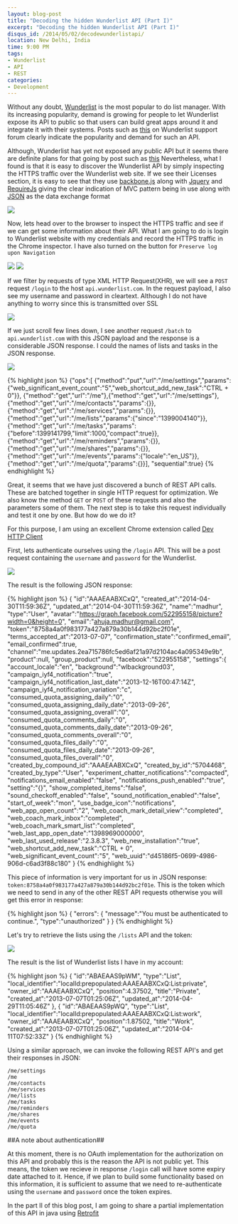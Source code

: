 ```yaml
---
layout: blog-post
title: "Decoding the hidden Wunderlist API (Part I)"
excerpt: "Decoding the hidden Wunderlist API (Part I)"
disqus_id: /2014/05/02/decodewunderlistapi/
location: New Delhi, India
time: 9:00 PM
tags:
- Wunderlist
- API
- REST
categories:
- Development
---
```


Without any doubt, [Wunderlist](https://www.wunderlist.com) is the most popular to do list manager. With its increasing popularity, demand is growing for people to let Wunderlist expose 
its API to public so that users can build great apps around it and integrate it with their systems. Posts such as [this](https://wunderlist.uservoice.com/forums/136230-wunderlist-feature-requests/suggestions/2378704-developers-api) on Wunderlist support forum clearly indicate the popularity and demand for such an API.

Although, Wunderlist has yet not exposed any public API but it seems there are definite plans for that going by post such as [this](http://techcrunch.com/2013/11/12/to-do-app-wunderlist-confirms-19m-series-b-and-expands-to-the-us-while-sequoia-heads-into-germany/)
Nevertheless, what I found is that it is easy to discover the Wunderlist API by simply inspecting the HTTPS traffic over the Wunderlist web site. If we see their Licenses section, it is easy to see that they 
use [backbone.js]() along with [Jquery]() and [RequireJs]() giving the clear indication of MVC pattern being in use along with [JSON]() as the data exchange format

![](/images/Blog/screenshot.1.png)

Now, lets head over to the browser to inspect the HTTPS traffic and see if we can get some information about their API. What I am going to do is login to Wunderlist website with my credentials and record the 
HTTPS traffic in the Chrome inspector. I have also turned on the button for `Preserve log upon Navigation`

![](/images/Blog/screenshot.2.png)
![](/images/Blog/screenshot.3.png)

If we filter by requests of type XML HTTP Request(XHR), we will see a `POST` request `/login` to the host `api.wunderlist.com`. In the request payload, I also see my username and password in cleartext. Although
I do not have anything to worry since this is transmitted over SSL

![](/images/Blog/screenshot.4.png)

If we just scroll few lines down, I see another request `/batch` to `api.wunderlist.com` with this JSON payload and the response is a considerable JSON response. I could the names of lists and tasks in the JSON response.

![](/images/Blog/screenshot.5.png)

{% highlight json %}
{"ops":[
{"method":"put","url":"/me/settings","params":{"web_significant_event_count":"5","web_shortcut_add_new_task":"CTRL + 0"}},
{"method":"get","url":"/me"},{"method":"get","url":"/me/settings"},
{"method":"get","url":"/me/contacts","params":{}},
{"method":"get","url":"/me/services","params":{}},
{"method":"get","url":"/me/lists","params":{"since":"1399004140"}},
{"method":"get","url":"/me/tasks","params":{"before":1399141799,"limit":1000,"compact":true}},
{"method":"get","url":"/me/reminders","params":{}},
{"method":"get","url":"/me/shares","params":{}},
{"method":"get","url":"/me/events","params":{"locale":"en_US"}},
{"method":"get","url":"/me/quota","params":{}}],
"sequential":true}
{% endhighlight %}

Great, it seems that we have just discovered a bunch of REST API calls. These are batched together in single HTTP request for optimization. We also know the method `GET` or `POST` of these requests and also the parameters some of them. The next step is to take this request individually and test it one by one. But how do we do it?

For this purpose, I am using an excellent Chrome extension called [Dev HTTP Client](https://chrome.google.com/webstore/detail/dev-http-client/aejoelaoggembcahagimdiliamlcdmfm?hl=en)

First, lets authenticate ourselves using the `/login` API. This will be a post request containing the `username` and `password` for the Wunderlist.

[![](/images/Blog/screenshot.7.png)](/images/Blog/screenshot.7.png)

The result is the following JSON response:

{% highlight json %}
{
"id":"AAAEAABXCxQ",
"created_at":"2014-04-30T11:59:36Z",
"updated_at":"2014-04-30T11:59:36Z",
"name":"madhur",
"type":"User",
"avatar":"https://graph.facebook.com/522955158/picture?width=0&height=0",
"email":"ahuja.madhur@gmail.com",
"token":"8758a4a0f983177a427a879a30b144d92bc2f01e",
"terms_accepted_at":"2013-07-07",
"confirmation_state":"confirmed_email",
"email_confirmed":true,
"channel":"me.updates.2ea715786fc5ed6af21a97d2104ac4a095349e9b",
"product":null,
"group_product":null,
"facebook":"522955158",
"settings":{
"account_locale":"en",
"background":"wlbackground03",
"campaign_iyf4_notification":"true",
"campaign_iyf4_notification_last_date":"2013-12-16T00:47:14Z",
"campaign_iyf4_notification_variation":"c",
"consumed_quota_assigning_daily":"0",
"consumed_quota_assigning_daily_date":"2013-09-26",
"consumed_quota_assigning_overall":"0",
"consumed_quota_comments_daily":"0",
"consumed_quota_comments_daily_date":"2013-09-26",
"consumed_quota_comments_overall":"0",
"consumed_quota_files_daily":"0",
"consumed_quota_files_daily_date":"2013-09-26",
"consumed_quota_files_overall":"0",
"created_by_compound_id":"AAAEAABXCxQ",
"created_by_id":"5704468",
"created_by_type":"User",
"experiment_chatter_notifications":"compacted",
"notifications_email_enabled":"false",
"notifications_push_enabled":"true",
"setting":"{}",
"show_completed_items":"false",
"sound_checkoff_enabled":"false",
"sound_notification_enabled":"false",
"start_of_week":"mon",
"use_badge_icon":"notifications",
"web_app_open_count":"2",
"web_coach_mark_detail_view":"completed",
"web_coach_mark_inbox":"completed",
"web_coach_mark_smart_list":"completed",
"web_last_app_open_date":"1398969000000",
"web_last_used_release":"2.3.8.3",
"web_new_installation":"true",
"web_shortcut_add_new_task":"CTRL + 0",
"web_significant_event_count":"5",
"web_uuid":"d45186f5-0699-4986-906d-c6ad3f88c180"
}
{% endhighlight %}

This piece of information is very important for us in JSON response: `token:8758a4a0f983177a427a879a30b144d92bc2f01e`. This is the token which we need to send in 
any of the other REST API requests otherwise you will get this error in response:


{% highlight json %}
{
"errors":
	{
	"message":"You must be authenticated to continue.",
	"type":"unauthorized"
	}
}
{% endhighlight %}


Let's try to retrieve the lists using the `/lists` API and the token:

[![](/images/Blog/screenshot.8.png)](/images/Blog/screenshot.8.png)

The result is the list of Wunderlist lists I have in my account:


{% highlight json %}
	{
	"id":"ABAEAAS9pWM",
	"type":"List",
	"local_identifier":"localId:prepopulated:AAAEAABXCxQ:List:private",
	"owner_id":"AAAEAABXCxQ",
	"position":4.37502,
	"title":"Private",
	"created_at":"2013-07-07T01:25:06Z",
	"updated_at":"2014-04-29T11:05:46Z"
	},
	{
	"id":"ABAEAAS9pWQ",
	"type":"List",
	"local_identifier":"localId:prepopulated:AAAEAABXCxQ:List:work",
	"owner_id":"AAAEAABXCxQ",
	"position":1.87502,
	"title":"Work",
	"created_at":"2013-07-07T01:25:06Z",
	"updated_at":"2014-04-11T07:52:33Z"
	}
{% endhighlight %}

Using a similar approach, we can invoke the following REST API's and get their responses in JSON:

`/me/settings`  
`/me`  
`/me/contacts`  
`/me/services`  
`/me/lists`  
`/me/tasks`  
`/me/reminders`  
`/me/shares`  
`/me/events`  
`/me/quota`  

##A note about authentication##

At this moment, there is no OAuth implementation for the authorization on this API and probably this is the reason the API is not public yet.
This means, the token we recieve in response `/login` call will have some expiry date attached to it. Hence, if we plan to build some functionality based on this information,
it is sufficient to assume that we need to re-authenticate using the `username` and `password` once the token expires.

In the part II of this blog post, I am going to share a partial implementation of this API in java using [Retrofit](http://square.github.io/retrofit/)
